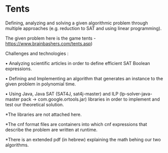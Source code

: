 # Tents


Defining, analyzing and solving a given algorithmic problem through multiple approaches (e.g. reduction to SAT and using linear programming).

The given problem here is the game tents - https://www.brainbashers.com/tents.asp) 

Challenges and technologies :

• Analyzing scientific articles in order to define efficient SAT Boolean expressions.

• Defining and Implementing an algorithm that generates an instance to the given problem in polynomial time.

• Using Java, Java SAT (SAT4J, sat4j-master) and ILP (lp-solver-java-master pack -> com.google.ortools.jar) libraries in order to implement and test our theoretical solution.

*The libraries are not attached here.

*The cnf format files are containers into which cnf expressions that describe the problem are written at runtime.

*There is an extended pdf (in hebrew) explaining the math behing our two algorithms.
